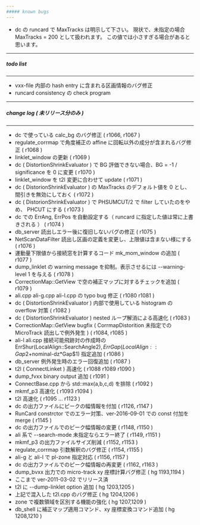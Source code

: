 ```yaml
---
##### known bugs
---
```

+ dc の runcard で MaxTracks は明示して下さい。 現状で、未指定の場合 MaxTracks = 200 として扱われます。 この値では小さすぎる場合があると思います。

---
##### todo list
---
+ vxx-file 内部の hash entry に含まれる区画情報のバグ修正
+ runcard consistency の check program

---
##### change log ( 未リリース分のみ )
---
+ dc で使っている calc_bg のバグ修正 ( r1066, r1067 )
+ regulate_corrmap で角度補正の affine に回転以外の成分が含まれるバグ修正 ( r1068 )
+ linklet_window の更新 ( r1069 )
+ dc ( DistortionShrinkEvaluator ) で BG 評価できない場合、BG = -1 / significance を 0 に変更 ( r1070 )
+ linklet_window を t2l 変更に合わせて update ( r1071 )
+ dc ( DistorionShrinkEvaluator ) の MaxTracks のデフォルト値を 0 とし、間引きを無効にしておく ( r1072 )
+ dc ( DistorionShrinkEvaluator ) で PHSUMCUT/2 で filter していたのをやめ、 PHCUT にする ( r1073 )
+ dc での ErrAng, ErrPos を自動設定する（ runcard に指定した値は常に上書きされる ） ( r1074 )
+ db_server 読出しエラー後に復旧しないバグの修正 ( r1075 )
+ NetScanDataFilter 読出し区画の定義を変更し、上限値は含まない様にする ( r1076 )
+ 運動量下限値から接続窓を計算するコード mk_mom_window の追加 ( r1077 )
+ dump_linklet の warning message を抑制。表示させるには --warning-level 1 を与える ( r1078 )
+ CorrectionMap::GetView で空の補正マップに対するチェックを追加 ( r1079 )
+ ali.cpp ali-g.cpp ali-l.cpp の typo bug 修正 ( r1080 r1081 )
+ dc ( DistortionShrinkEvaluator ) 内部で使用している histogram の overflow 対策 ( r1082 )
+ dc ( DistortionShrinkEvaluator ) nested ループ解消による高速化 ( r1083 )
+ CorrectionMap::GetView bugfix ( CorrmapDistorition 未指定での MicroTrack 読出しで例外発生 ) ( r1084, r1085 )
+ ali-l ali.cpp 接続可能飛跡対の作成時の ErrShur(LocalAlign::SearchAngle$2), ErrGap(LocalAlign::Gap$2+nominal-dz*Gap$1) 指定追加 ( r1086 )
+ db_server 例外発生時のエラー回復追加 ( r1087 )
+ t2l ( ConnectLinket ) 高速化 ( r1088 r1089 r1090 )
+ dump_fvxx binary output 追加 ( r1091 )
+ ConnectBase.cpp から std::max(a,b,c,d) を排除 ( r1092 )
+ mkmf_p3 高速化 ( r1093 r1094 )
+ t2l 高速化 ( r1095 ... r1123 )
+ dc の出力ファイルにピークの幅情報を付加 ( r1126, r1147 )
+ RunCard constrctor でのエラー対策、ver-2016-09-01 での const 付加を merge ( r1145 )
+ dc の出力ファイルでのピーク幅情報の変更 ( r1148, r1150 )
+ ali 系で --search-mode 未指定ならエラー終了 ( r1149, r1151 )
+ mkmf_p3 の出力ファイルサイズ削減 ( r1152, r1153 )
+ regulate_corrmap 引数解釈のバグ修正 ( r1154, r1155 )
+ ali-g と ali-l で pl-zone 指定対応 ( r1156, r1157 )
+ dc の出力ファイルでのピーク幅情報の再変更 ( r1162, r1163 )
+ dump_bvxx 出力での micro-track xy 座標計算バグ修正 ( hg 1193,1194 )
+ ここまで ver-2011-03-02 でリリース済
+ t2l に --dump-linklet option 追加 ( hg 1203,1205 )
+ 上記で混入した t2l.cpp のバグ修正 ( hg 1204,1206 )
+ zone で複数領域を区別する機能の強化 ( hg 1207,1209 )
+ db_shell に補正マップ適用コマンド、xy 座標変換コマンド追加 ( hg 1208,1210 )
